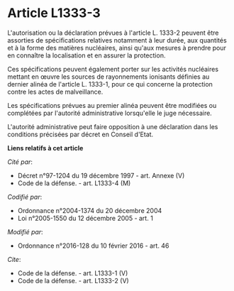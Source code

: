 # Article L1333-3

L'autorisation ou la déclaration prévues à l'article L. 1333-2 peuvent être assorties de spécifications relatives notamment à
leur durée, aux quantités et à la forme des matières nucléaires, ainsi qu'aux mesures à prendre pour en connaître la
localisation et en assurer la protection. 

Ces spécifications peuvent également porter sur les activités nucléaires mettant en œuvre les sources de rayonnements
ionisants définies au dernier alinéa de l'article L. 1333-1, pour ce qui concerne la protection contre les actes de
malveillance. 

Les spécifications prévues au premier alinéa peuvent être modifiées ou complétées par l'autorité administrative lorsqu'elle
le juge nécessaire. 

L'autorité administrative peut faire opposition à une déclaration dans les conditions précisées par décret en Conseil d'Etat.

**Liens relatifs à cet article**

_Cité par_:

  - Décret n°97-1204 du 19 décembre 1997 - art. Annexe (V)
  - Code de la défense. - art. L1333-4 (M)

_Codifié par_:

  - Ordonnance n°2004-1374 du 20 décembre 2004
  - Loi n°2005-1550 du 12 décembre 2005 - art. 1

_Modifié par_:

  - Ordonnance n°2016-128 du 10 février 2016 - art. 46

_Cite_:

  - Code de la défense. - art. L1333-1 (V)
  - Code de la défense. - art. L1333-2 (V)
